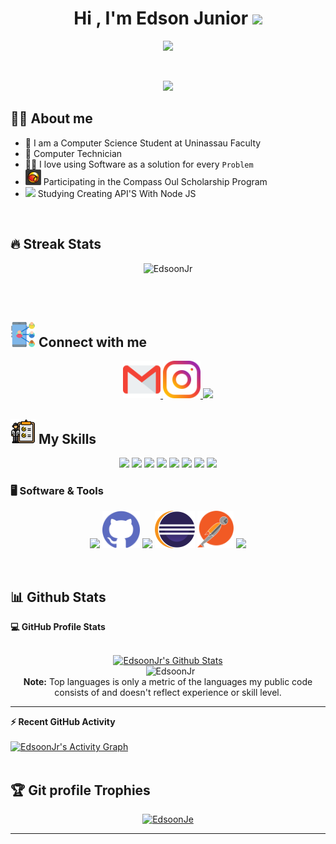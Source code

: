 <h1 align="center">Hi , I'm Edson Junior <img src="https://media.giphy.com/media/hvRJCLFzcasrR4ia7z/giphy.gif" width="35"></h1>
<p align="center">
 <a href="https://git.io/typing-svg">
   <img src="https://readme-typing-svg.herokuapp.com?font=times+new+roman&color=%1700BD&size=30&center=true&vCenter=true&lines=Computer+Science+Student"></a>
</p>

<br>
<p align="center"> 
	<img src="https://komarev.com/ghpvc/?username=EdsoonJr&color=blueviolet" /> 
</p>


## 💁‍♂️  About me
- :school: I am a Computer Science Student at Uninassau Faculty
- 🔧 Computer Technician
- :technologist: I love using Software as a solution for every `Problem`
- <img src= "https://github.com/EdsoonJr/EdsoonJr/blob/main/uol_icon-icons.com_61638.svg" height="25px"/> Participating in the Compass Oul Scholarship Program
- <img src="https://cdn.jsdelivr.net/gh/devicons/devicon/icons/nodejs/nodejs-original.svg" height="25px"/> Studying Creating API'S With Node JS


<br>

## 🔥 Streak Stats
<p align="center"><img src="https://github-readme-streak-stats.herokuapp.com/?user=EdsoonJr&theme=algolia" alt="EdsoonJr" /></p>

<br>
<br>


## <img src="https://github.com/EdsoonJr/EdsoonJr/blob/main/conect.svg" height="40px"/> Connect with me

<p align="center" >
     <a href="mailto:edsonjn2013@gmail.com">   
	 <img src="https://github.com/EdsoonJr/EdsoonJr/blob/main/gmail.svg" height=60px> </img>
    </a>
    <a href="https://www.instagram.com/edsoon.jr_/">
        <img src="https://github.com/EdsoonJr/EdsoonJr/blob/main/instagram.svg" height=60px> </img>
    </a>
    <a href="https://www.linkedin.com/in/edson-junior-002170230/">
	<img src="https://cdn.jsdelivr.net/gh/devicons/devicon/icons/linkedin/linkedin-original.svg" height=60px> </img>   
    </a>	 
   
 <p>




## <img src="https://github.com/EdsoonJr/EdsoonJr/blob/main/skills.svg" height="40px" /> My Skills

<p align="center"> 
<img src="https://cdn.jsdelivr.net/gh/devicons/devicon/icons/nodejs/nodejs-original.svg" height="60px"/>
<img src="https://cdn.jsdelivr.net/gh/devicons/devicon/icons/csharp/csharp-original.svg" height="60px" />
<img src="https://cdn.jsdelivr.net/gh/devicons/devicon/icons/java/java-original.svg"  height="60px"/>
<img src="https://cdn.jsdelivr.net/gh/devicons/devicon/icons/javascript/javascript-original.svg" height="60px"/>
<img src="https://cdn.jsdelivr.net/gh/devicons/devicon/icons/html5/html5-original-wordmark.svg" height="60px"/>
<img src="https://cdn.jsdelivr.net/gh/devicons/devicon/icons/css3/css3-original-wordmark.svg" height="60px" />
<img src="https://cdn.jsdelivr.net/gh/devicons/devicon/icons/mysql/mysql-original.svg" height="60px" />
<img src="https://cdn.jsdelivr.net/gh/devicons/devicon/icons/mongodb/mongodb-original.svg" height="60px" />




</p>


 ### 🖥️ Software & Tools
 
<p align="center">
<img src="https://cdn.jsdelivr.net/gh/devicons/devicon/icons/git/git-original.svg" height="60px"/>
<img src="https://github.com/EdsoonJr/EdsoonJr/blob/main/githubicon%20(2).svg" height="60px"/>
<img src="https://cdn.jsdelivr.net/gh/devicons/devicon/icons/vscode/vscode-original.svg" height="60px"/>
<img src="https://github.com/EdsoonJr/EdsoonJr/blob/main/eclipse.svg" height="60px"/>
<img src="https://github.com/EdsoonJr/EdsoonJr/blob/main/postman.svg" height="60px"/>
<img src="https://cdn.jsdelivr.net/gh/devicons/devicon/icons/heroku/heroku-plain.svg" height="60px" />

</p>

<br/>

## 📊 Github Stats



  <summary><b>💻 GitHub Profile Stats</b></summary>
  <br/>
  <p align="center">
    <a href="https://github.com/anuraghazra/github-readme-stats"><img alt="EdsoonJr's Github Stats" src="https://github-readme-stats.vercel.app/api?username=EdsoonJr&show_icons=true&count_private=true&theme=algolia" height="192px"/></a>
<br/>
  &nbsp;
	  <img src="https://github-readme-stats.vercel.app/api/top-langs?username=EdsoonJr&langs_count=10&show_icons=true&locale=en&layout=compact&theme=algolia" alt="EdsoonJr" height="192px"/>
  <br/>
  <b>Note:</b> Top languages is only a metric of the languages my public code consists of and doesn't reflect experience or skill level.
  </p>

----

  <summary><b>⚡ Recent GitHub Activity</b></summary>
  <br/>
   <a href="https://github.com/EdsoonJr"><img alt="EdsoonJr's Activity Graph" src="https://activity-graph.herokuapp.com/graph?username=EdsoonJr&custom_title=EdsoonJr's%20Contribution%20Graph&theme=react-dark" /></a>
  <br/>


<br/>

## :trophy: Git profile Trophies

<p align="center"> <a href="https://github.com/ryo-ma/github-profile-trophy"><img src="https://github-profile-trophy.vercel.app/?username=EdsoonJr&layout=compact&theme=algolia" alt="EdsoonJe" /></a> </p>

-----
